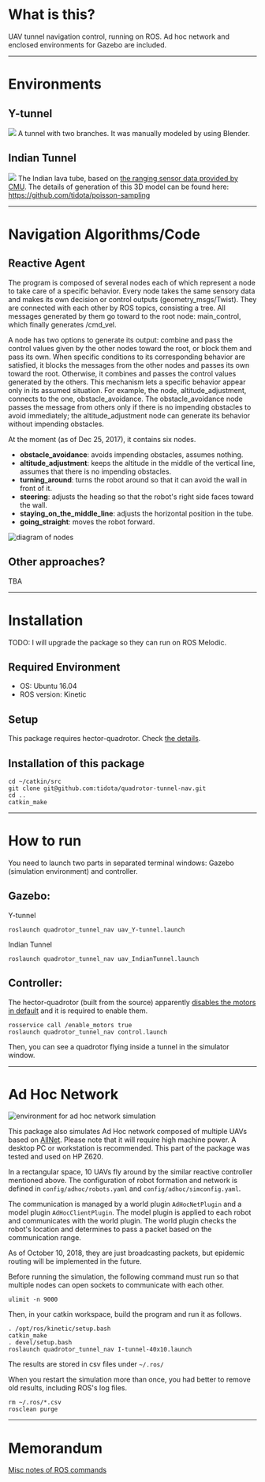 # What is this?
UAV tunnel navigation control, running on ROS. Ad hoc network and enclosed environments for Gazebo are included.

---

# Environments
## Y-tunnel
![](./img/simu_Y.png)
A tunnel with two branches. It was manually modeled by using Blender.

## Indian Tunnel
![](./img/simu_Indian.png)
The Indian lava tube, based on [the ranging sensor data provided by CMU](http://www.frc.ri.cmu.edu/projects/NIAC_Caves/). The details of generation of this 3D model can be found here:
https://github.com/tidota/poisson-sampling

---

# Navigation Algorithms/Code
## Reactive Agent
The program is composed of several nodes each of which represent a node to take care of a specific behavior.
Every node takes the same sensory data and makes its own decision or control outputs (geometry_msgs/Twist).
They are connected with each other by ROS topics, consisting a tree.
All messages generated by them go toward to the root node: main_control, which finally generates /cmd_vel.

A node has two options to generate its output: combine and pass the control values given by the other nodes toward the root, or block them and pass its own.
When specific conditions to its corresponding behavior are satisfied, it blocks the messages from the other nodes and passes its own toward the root.
Otherwise, it combines and passes the control values generated by the others.
This mechanism lets a specific behavior appear only in its assumed situation. For example, the node, altitude_adjustment, connects to the one, obstacle_avoidance. The obstacle_avoidance node passes the message from others only if there is no impending obstacles to avoid immediately; the altitude_adjustment node can generate its behavior without impending obstacles.

At the moment (as of Dec 25, 2017), it contains six nodes.
- **obstacle_avoidance**: avoids impending obstacles, assumes nothing.
- **altitude_adjustment**: keeps the altitude in the middle of the vertical line, assumes that there is no impending obstacles.
- **turning_around**: turns the robot around so that it can avoid the wall in front of it.
- **steering**: adjusts the heading so that the robot's right side faces toward the wall.
- **staying_on_the_middle_line**: adjusts the horizontal position in the tube.
- **going_straight**: moves the robot forward.

![diagram of nodes](./img/nodes_reactive.png)

## Other approaches?
TBA

---

# Installation

TODO: I will upgrade the package so they can run on ROS Melodic.

## Required Environment
- OS: Ubuntu 16.04
- ROS version: Kinetic

## Setup
This package requires hector-quadrotor. Check [the details](SETUP.md).

## Installation of this package
```
cd ~/catkin/src
git clone git@github.com:tidota/quadrotor-tunnel-nav.git
cd ..
catkin_make
```

---

# How to run
You need to launch two parts in separated terminal windows: Gazebo (simulation environment) and controller.

## Gazebo:

Y-tunnel
```
roslaunch quadrotor_tunnel_nav uav_Y-tunnel.launch
```
Indian Tunnel
```
roslaunch quadrotor_tunnel_nav uav_IndianTunnel.launch
```

## Controller:
The hector-quadrotor (built from the source) apparently [disables the motors in default](https://answers.ros.org/question/256590/hector-quadcopter-not-responding-to-cmd_vel-messages/) and it is required to enable them.
```
rosservice call /enable_motors true
roslaunch quadrotor_tunnel_nav control.launch
```
Then, you can see a quadrotor flying inside a tunnel in the simulator window.

---

# Ad Hoc Network

![environment for ad hoc network simulation](img/adhoc_env.jpg)

This package also simulates Ad Hoc network composed of multiple UAVs based on [AllNet](http://alnt.org/). Please note that it will require high machine power. A desktop PC or workstation is recommended.
This part of the package was tested and used on HP Z620.

In a rectangular space, 10 UAVs fly around by the similar reactive controller mentioned above. The configuration of robot formation and network is defined in `config/adhoc/robots.yaml` and `config/adhoc/simconfig.yaml`.

The communication is managed by a world plugin `AdHocNetPlugin` and a model plugin `AdHocClientPlugin`. The model plugin is applied to each robot and communicates with the world plugin. The world plugin checks the robot's location and determines to pass a packet based on the communication range.

As of October 10, 2018, they are just broadcasting packets, but epidemic routing will be implemented in the future.

Before running the simulation, the following command must run so that multiple nodes can open sockets to communicate with each other.

```
ulimit -n 9000
```

Then, in your catkin workspace, build the program and run it as follows.

```
. /opt/ros/kinetic/setup.bash
catkin_make
. devel/setup.bash
roslaunch quadrotor_tunnel_nav I-tunnel-40x10.launch
```

The results are stored in csv files under `~/.ros/`

When you restart the simulation more than once, you had better to remove old
results, including ROS's log files.
```
rm ~/.ros/*.csv
rosclean purge
```

---

# Memorandum
[Misc notes of ROS commands](MEMORANDUM.md)
